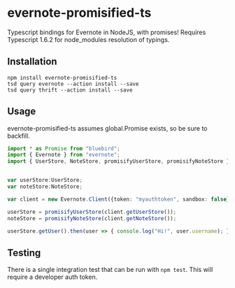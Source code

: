 # evernote-promisified-ts

Typescript bindings for Evernote in NodeJS, with promises!
Requires Typescript 1.6.2 for node_modules resolution of typings.

## Installation

```
npm install evernote-promisified-ts
tsd query evernote --action install --save
tsd query thrift --action install --save
```

## Usage

evernote-promisified-ts assumes global.Promise exists, so be sure to backfill.

```typescript
import * as Promise from "bluebird";
import { Evernote } from "evernote";
import { UserStore, NoteStore, promisifyUserStore, promisifyNoteStore } from "evernote-promisified-ts";


var userStore:UserStore;
var noteStore:NoteStore;

var client = new Evernote.Client({token: "myauthtoken", sandbox: false});

userStore = promisifyUserStore(client.getUserStore());
noteStore = promisifyNoteStore(client.getNoteStore());

userStore.getUser().then(user => { console.log("Hi!", user.username); });
```

## Testing

There is a single integration test that can be run with `npm test`.  This will require a developer auth token.
